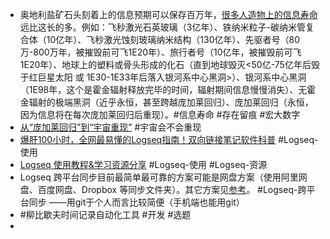 - 奥地利盐矿石头刻着上的信息预期可以保存百万年，[很多人造物上的信息寿命](https://www.zhihu.com/question/421862639/answer/1553781857)远比这长的多。例如：飞秒激光石英玻璃（3亿年）、铁纳米粒子-碳纳米管复合体（10亿年）、飞秒激光蚀刻玻璃纳米结构（130亿年）、先驱者号（80万-800万年，被摧毁前可飞1E20年）、旅行者号（10亿年，被摧毁前可飞1E20年）、地球上的塑料或骨头形成的化石（直到地球毁灭<50亿-75亿年后毁于红巨星太阳 或 1E30-1E33年后落入银河系中心黑洞>）、银河系中心黑洞（1E98年，这个是霍金辐射释放完毕的时间，辐射期间信息慢慢消失）、无霍金辐射的极端黑洞（近乎永恒，甚至跨越庞加莱回归）、庞加莱回归（永恒，因为信息将在每次庞加莱回归后重现）。#信息寿命 #存在留痕 #宏大数字
- [从“庞加莱回归”到“宇宙重现”](https://zhuanlan.zhihu.com/p/556400035) #宇宙会不会重现
- [爆肝100小时，全网最易懂的Logseq指南！双向链接笔记软件科普](https://www.bilibili.com/video/BV1DU4y1g7Bf/?spm_id_from=333.337.search-card.all.click&vd_source=18a96aa9f67eca6a727e3d8b789bc7e8) #Logseq-使用
- [Logseq 使用教程&学习资源分享](https://flowus.cn/hub001/share/d502ee31-8175-4c1b-af24-0aed03d426e2) #Logseq-使用 #Logseq-资源
- Logseq 跨平台同步目前最简单最可靠的方案可能是网盘方案（使用阿里网盘、百度网盘、Dropbox 等同步文件夹）。其它方案见[参考](https://www.jungley.net/logseq-cross-platform-sync-solution/)。 #Logseq-跨平台同步 ——用git于个人而言比较简便（手机端也能用git）
- #柳比歇夫时间记录自动化工具 #开发 #选题
-
